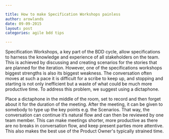 ```yaml
---

title: How to make Specification Workshops painless
author: arowlands
date: 09-09-2015
layout: post
categories: agile bdd tips

---
```


Specification Workshops, a key part of the BDD cycle, allow specifications to harness the knowledge and experience of all stakeholders on the team. This is achieved by discussing and creating scenarios for the stories that are planned for the iteration. However, one of the specifications workshops biggest strengths is also its biggest weakness. The conversation often moves at such a pace it is difficult for a scribe to keep up, and stopping and starting is not only inefficient but a waste of what could be much more productive time. To address this problem, we suggest using a dictaphone.

Place a dictaphone in the middle of the room, set to record and then forget about it for the duration of the meeting. After the meeting, it can be given to somebody to type up the key points e.g. the Scenarios. That way, the conversation can continue it’s natural flow and can then be reviewed by one team member. This can make meetings shorter, more productive as there are no breaks in conversation flow, and keep present parties more attentive. This also makes the best use of the Product Owner's typically strained time.
